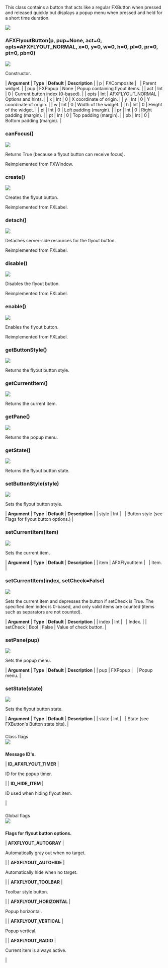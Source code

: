 This class contains a button that acts like a regular FXButton when pressed and released quickly but displays a popup menu when pressed and held for a short time duration.

![](https://help.3ds.com/2023/English/DSSIMULIA_Established/SIMACAERefImages/gui-afxflyoutbutton.png)

### AFXFlyoutButton(p, pup=None, act=0, opts=AFXFLYOUT_NORMAL, x=0, y=0, w=0, h=0, pl=0, pr=0, pt=0, pb=0)  
![](https://help.3ds.com/2023/English/DSSIMULIA_Established/IconsReference/butix_top_wline.png)

Constructor.

| **Argument** | **Type** | **Default** | **Description** |
| p | FXComposite |   | Parent widget. |
| pup | FXPopup | None | Popup containing flyout items. |
| act | Int | 0 | Current button index (0-based). |
| opts | Int | AFXFLYOUT_NORMAL | Options and hints. |
| x | Int | 0 | X coordinate of origin. |
| y | Int | 0 | Y coordinate of origin. |
| w | Int | 0 | Width of the widget. |
| h | Int | 0 | Height of the widget. |
| pl | Int | 0 | Left padding (margin). |
| pr | Int | 0 | Right padding (margin). |
| pt | Int | 0 | Top padding (margin). |
| pb | Int | 0 | Bottom padding (margin). |

### canFocus()  
![](https://help.3ds.com/2023/English/DSSIMULIA_Established/IconsReference/butix_top_wline.png)

Returns True (because a flyout button can receive focus).

Reimplemented from FXWindow.

### create()  
![](https://help.3ds.com/2023/English/DSSIMULIA_Established/IconsReference/butix_top_wline.png)

Creates the flyout button.

Reimplemented from FXLabel.

### detach()  
![](https://help.3ds.com/2023/English/DSSIMULIA_Established/IconsReference/butix_top_wline.png)

Detaches server-side resources for the flyout button.

Reimplemented from FXLabel.

### disable()  
![](https://help.3ds.com/2023/English/DSSIMULIA_Established/IconsReference/butix_top_wline.png)

Disables the flyout button.

Reimplemented from FXLabel.

### enable()  
![](https://help.3ds.com/2023/English/DSSIMULIA_Established/IconsReference/butix_top_wline.png)

Enables the flyout button.

Reimplemented from FXLabel.

### getButtonStyle()  
![](https://help.3ds.com/2023/English/DSSIMULIA_Established/IconsReference/butix_top_wline.png)

Returns the flyout button style.

### getCurrentItem()  
![](https://help.3ds.com/2023/English/DSSIMULIA_Established/IconsReference/butix_top_wline.png)

Returns the current item.

### getPane()  
![](https://help.3ds.com/2023/English/DSSIMULIA_Established/IconsReference/butix_top_wline.png)

Returns the popup menu.

### getState()  
![](https://help.3ds.com/2023/English/DSSIMULIA_Established/IconsReference/butix_top_wline.png)

Returns the flyout button state.

### setButtonStyle(style)  
![](https://help.3ds.com/2023/English/DSSIMULIA_Established/IconsReference/butix_top_wline.png)

Sets the flyout button style.

| **Argument** | **Type** | **Default** | **Description** |
| style | Int |   | Button style (see Flags for flyout button options.) |

### setCurrentItem(item)  
![](https://help.3ds.com/2023/English/DSSIMULIA_Established/IconsReference/butix_top_wline.png)

Sets the current item.

| **Argument** | **Type** | **Default** | **Description** |
| item | AFXFlyoutItem |   | Item. |

### setCurrentItem(index, setCheck=False)  
![](https://help.3ds.com/2023/English/DSSIMULIA_Established/IconsReference/butix_top_wline.png)

Sets the current item and depresses the button if setCheck is True. The specified item index is 0-based, and only valid items are counted (items such as separators are not counted).

| **Argument** | **Type** | **Default** | **Description** |
| index | Int |   | Index. |
| setCheck | Bool | False | Value of check button. |

### setPane(pup)  
![](https://help.3ds.com/2023/English/DSSIMULIA_Established/IconsReference/butix_top_wline.png)

Sets the popup menu.

| **Argument** | **Type** | **Default** | **Description** |
| pup | FXPopup |   | Popup menu. |

### setState(state)  
![](https://help.3ds.com/2023/English/DSSIMULIA_Established/IconsReference/butix_top_wline.png)

Sets the flyout button state.

| **Argument** | **Type** | **Default** | **Description** |
| state | Int |   | State (see FXButton's Button state bits). |

###   
Class flags  
![](https://help.3ds.com/2023/English/DSSIMULIA_Established/IconsReference/butix_top_wline.png)

### 

**Message ID's.**

| **ID\_AFXFLYOUT\_TIMER** | 

ID for the popup timer.

 |
| **ID\_HIDE\_ITEM** | 

ID used when hiding flyout item.

 |

###   
Global flags  
![](https://help.3ds.com/2023/English/DSSIMULIA_Established/IconsReference/butix_top_wline.png)

### 

**Flags for flyout button options.**

| **AFXFLYOUT_AUTOGRAY** | 

Automatically gray out when no target.

 |
| **AFXFLYOUT_AUTOHIDE** | 

Automatically hide when no target.

 |
| **AFXFLYOUT_TOOLBAR** | 

Toolbar style button.

 |
| **AFXFLYOUT_HORIZONTAL** | 

Popup horizontal.

 |
| **AFXFLYOUT_VERTICAL** | 

Popup vertical.

 |
| **AFXFLYOUT_RADIO** | 

Current item is always active.

 |